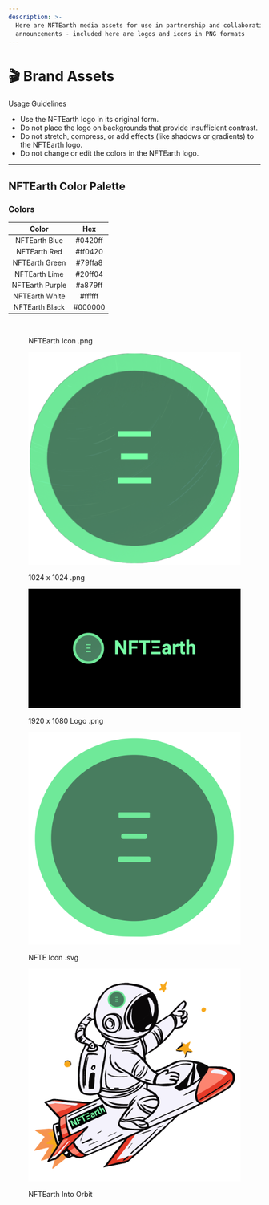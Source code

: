 ```yaml
---
description: >-
  Here are NFTEarth media assets for use in partnership and collaboration
  announcements - included here are logos and icons in PNG formats
---
```


# 🎬 Brand Assets

Usage Guidelines

* Use the NFTEarth logo in its original form.
* Do not place the logo on backgrounds that provide insufficient contrast.
* Do not stretch, compress, or add effects (like shadows or gradients) to the NFTEarth logo.
* Do not change or edit the colors in the NFTEarth logo.

***

## **NFTEarth Color Palette**

### Colors

<table data-full-width="false"><thead><tr><th align="center">Color</th><th align="center">Hex</th></tr></thead><tbody><tr><td align="center">NFTEarth Blue</td><td align="center">#0420ff</td></tr><tr><td align="center">NFTEarth Red</td><td align="center">#ff0420</td></tr><tr><td align="center">NFTEarth Green</td><td align="center">#79ffa8</td></tr><tr><td align="center">NFTEarth Lime</td><td align="center">#20ff04</td></tr><tr><td align="center">NFTEarth Purple</td><td align="center">#a879ff</td></tr><tr><td align="center">NFTEarth White</td><td align="center">#ffffff</td></tr><tr><td align="center">NFTEarth Black</td><td align="center">#000000</td></tr></tbody></table>



<figure><img src="../.gitbook/assets/NFTE_Icon.png" alt=""><figcaption><p>NFTEarth Icon .png</p></figcaption></figure>

<figure><img src="../.gitbook/assets/1024 x 1024.png" alt=""><figcaption><p>1024 x 1024 .png</p></figcaption></figure>

<figure><img src="../.gitbook/assets/111111.png" alt=""><figcaption><p>1920 x 1080 Logo .png</p></figcaption></figure>



<figure><img src="../.gitbook/assets/0xc2106ca72996e49bBADcB836eeC52B765977fd20 copy 2.svg" alt=""><figcaption><p>NFTE Icon .svg</p></figcaption></figure>

<figure><img src="../.gitbook/assets/NFTEarth_Into_Orbit.png" alt=""><figcaption><p>NFTEarth Into Orbit</p></figcaption></figure>
